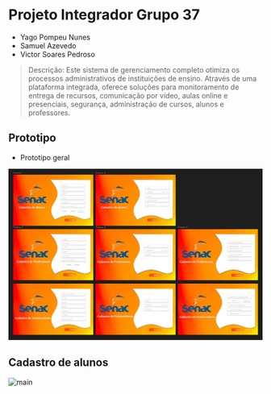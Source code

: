 # Projeto Integrador Grupo 37
- Yago Pompeu Nunes
- Samuel Azevedo
- Victor Soares Pedroso

>Descrição:
Este sistema de gerenciamento completo otimiza os processos administrativos de instituições de ensino. Através de uma plataforma integrada, oferece soluções para monitoramento de entrega de recursos, comunicação por vídeo, aulas online e presenciais, segurança, administração de cursos, alunos e professores.

## Prototipo
  - Prototipo geral

    
![main](Img/main.jpeg)

## Cadastro de alunos
![main](Img/Alunos/aluno(1).jpeg)
